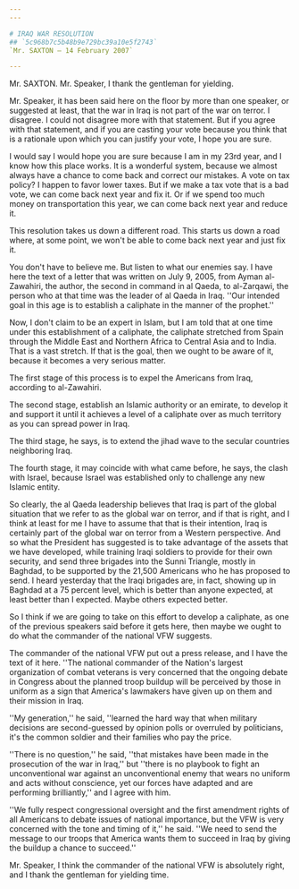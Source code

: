 ```yaml
---
---

# IRAQ WAR RESOLUTION
## `5c968b7c5b48b9e729bc39a10e5f2743`
`Mr. SAXTON — 14 February 2007`

---
```



Mr. SAXTON. Mr. Speaker, I thank the gentleman for yielding.

Mr. Speaker, it has been said here on the floor by more than one 
speaker, or suggested at least, that the war in Iraq is not part of the 
war on terror. I disagree. I could not disagree more with that 
statement. But if you agree with that statement, and if you are casting 
your vote because you think that is a rationale upon which you can 
justify your vote, I hope you are sure.

I would say I would hope you are sure because I am in my 23rd year, 
and I know how this place works. It is a wonderful system, because we 
almost always have a chance to come back and correct our mistakes. A 
vote on tax policy? I happen to favor lower taxes. But if we make a tax 
vote that is a bad vote, we can come back next year and fix it. Or if 
we spend too much money on transportation this year, we can come back 
next year and reduce it.

This resolution takes us down a different road. This starts us down a 
road where, at some point, we won't be able to come back next year and 
just fix it.

You don't have to believe me. But listen to what our enemies say. I 
have here the text of a letter that was written on July 9, 2005, from 
Ayman al-Zawahiri, the author, the second in command in al Qaeda, to 
al-Zarqawi, the person who at that time was the leader of al Qaeda in 
Iraq. ''Our intended goal in this age is to establish a caliphate in 
the manner of the prophet.''

Now, I don't claim to be an expert in Islam, but I am told that at 
one time under this establishment of a caliphate, the caliphate 
stretched from Spain through the Middle East and Northern Africa to 
Central Asia and to India. That is a vast stretch. If that is the goal, 
then we ought to be aware of it, because it becomes a very serious 
matter.

The first stage of this process is to expel the Americans from Iraq, 
according to al-Zawahiri.

The second stage, establish an Islamic authority or an emirate, to 
develop it and support it until it achieves a level of a caliphate over 
as much territory as you can spread power in Iraq.

The third stage, he says, is to extend the jihad wave to the secular 
countries neighboring Iraq.

The fourth stage, it may coincide with what came before, he says, the 
clash with Israel, because Israel was established only to challenge any 
new Islamic entity.



So clearly, the al Qaeda leadership believes that Iraq is part of the 
global situation that we refer to as the global war on terror, and if 
that is right, and I think at least for me I have to assume that that 
is their intention, Iraq is certainly part of the global war on terror 
from a Western perspective. And so what the President has suggested is 
to take advantage of the assets that we have developed, while training 
Iraqi soldiers to provide for their own security, and send three 
brigades into the Sunni Triangle, mostly in Baghdad, to be supported by 
the 21,500 Americans who he has proposed to send. I heard yesterday 
that the Iraqi brigades are, in fact, showing up in Baghdad at a 75 
percent level, which is better than anyone expected, at least better 
than I expected. Maybe others expected better.

So I think if we are going to take on this effort to develop a 
caliphate, as one of the previous speakers said before it gets here, 
then maybe we ought to do what the commander of the national VFW 
suggests.

The commander of the national VFW put out a press release, and I have 
the text of it here. ''The national commander of the Nation's largest 
organization of combat veterans is very concerned that the ongoing 
debate in Congress about the planned troop buildup will be perceived by 
those in uniform as a sign that America's lawmakers have given up on 
them and their mission in Iraq.

''My generation,'' he said, ''learned the hard way that when military 
decisions are second-guessed by opinion polls or overruled by 
politicians, it's the common soldier and their families who pay the 
price.

''There is no question,'' he said, ''that mistakes have been made in 
the prosecution of the war in Iraq,'' but ''there is no playbook to 
fight an unconventional war against an unconventional enemy that wears 
no uniform and acts without conscience, yet our forces have adapted and 
are performing brilliantly,'' and I agree with him.

''We fully respect congressional oversight and the first amendment 
rights of all Americans to debate issues of national importance, but 
the VFW is very concerned with the tone and timing of it,'' he said. 
''We need to send the message to our troops that America wants them to 
succeed in Iraq by giving the buildup a chance to succeed.''

Mr. Speaker, I think the commander of the national VFW is absolutely 
right, and I thank the gentleman for yielding time.